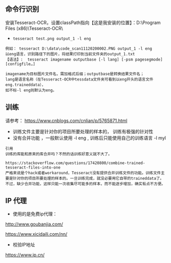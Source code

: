 ## 命令行识别
  安装Tesseract-OCR，设置classPath指向【这是我安装的位置】：D:\Program Files (x86)\Tesseract-OCR\

- `tesseract test.png output_1 -l eng`
 ```
 例如： tesseract D:\data\code_scan11120200002.PNG output_1 -l eng
 以eng语言，识别路径下的图片，将结果打印到当前文件夹的output_1.txt
【语法】:  tesseract imagename outputbase [-l lang] [-psm pagesegmode] [configfile…]

imagename为目标图片文件名，需加格式后缀；outputbase是转换结果文件名；
lang是语言名称（在Tesseract-OCR中tessdata文件夹可看到以eng开头的语言文件eng.traineddata），
如不标-l eng则默认为eng。

```
 
 
 ## 训练
 请参考：
 https://www.cnblogs.com/cnlian/p/5765871.html
 - 训练文件主要是针对你的项目所要处理的样本的， 训练有极强的针对性
 - 没有合并功能 ，一般默认使用 -l eng , 训练后只能使用自己的训练语言 -l myl
 
 ```angular2
引用
训练的库能和原来的库合并吗？不然的话训练好意义就不大了。

https://stackoverflow.com/questions/17420800/combine-trained-tesseract-files-into-one
严格来说是个hack或者workaround，Tesseract没有提供合并训练文件的功能。训练文件主要是针对你的项目所要处理的样本的。一旦训练完成，就没必要用它自带的traineddata了。不过，缺少合并功能，这样只能一次收集尽可能多的样本，而不能逐步增加，确实有点不方便。
```


## IP 代理
- 使用的是免费ip代理：

http://www.goubanjia.com/

https://www.xicidaili.com/nn/

- 校验IP地址

https://www.ip.cn/


 
 